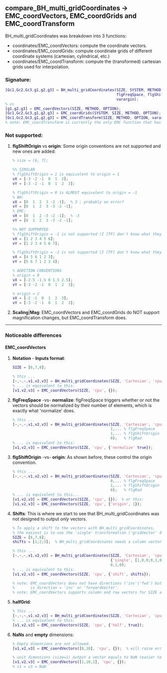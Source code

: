 ## compare_BH_multi_gridCoordinates &rarr; EMC_coordVectors, EMC_coordGrids and EMC_coordTransform
BH_multi_gridCoordinates was breakdown into 3 functions:
- coordinates/EMC_coordVectors: compute the coordinate vectors.
- coordinates/EMC_coordGrids: compute coordinate grids of different coordinate systems (cartesian, cylindrical, etc.)
- coordinates/EMC_coordTransform: compute the (transformed) cartesian grids used for interpolation.

### Signature:
```matlab
[Gc1,Gc2,Gc3,g1,g2,g3] = BH_multi_gridCoordinates(SIZE, SYSTEM, METHOD, TRANSFORMATION, ...
                                                  flgFreqSpace, flgShiftOrigin, flgRad, ...
                                                  varargin);
% vs
[g1,g2,g3] = EMC_coordVectors(SIZE, METHOD, OPTION);
[Gc1,Gc2,Gc3,g1,g2,g3] = EMC_coordGrids(SYSTEM, SIZE, METHOD, OPTION);
[Gc1,Gc2,Gc3,g1,g2,g3] = EMC_coordTransform(SIZE, METHOD, OPTION, varargin)
% note: EMC_coordTransform is currently the only EMC function that has varargin in place.
```

### Not supported:
1. **flgShiftOrigin** vs **origin**: Some origin conventions are not supported and new ones are added:
    ```matlab
    % size = [6, 7];
    
    %% SIMILAR
    % flgShiftOrigin = 1 is equivalent to origin = 1
    vX = [-3 -2 -1  0  1  2];
    vY = [-3 -2 -1  0  1  2  3];
    
    % flgShiftOrigin = 0 is ALMOST equivalent to origin = -1
    % BH:
    vX = [0  1  2  3 -2 -1];  % 3 ; probably an error?
    vY = [0  1  2  3 -3 -2 -1];
    % EMC:
    vX = [0  1  2 -3 -2 -1];  % -3
    vY = [0  1  2  3 -3 -2 -1];
    
    %% NOT SUPPORTED
    % flgShiftOrigin = -1 is not supported (I [TF] don't know what they are used for)
    vX = [1 2 3 4 5 6];
    vY = [1 2 3 4 5 6 7];
    
    % flgShiftOrigin = -2 is not supported (I [TF] don't know what they are used for)
    vX = [4 5 6 1 2 3];
    vY = [5 6 7 1 2 3 4];

    % ADDITION CONVENTIONS
    % origin = 0
    vX = [-2.5 -1.5 0 1.5 2.5];
    vY = [-3 -2 -1  0  1  2  3];
    
    % origin = 2
    vX = [-2 -1  0  1  2  3];
    vY = [-3 -2 -1  0  1  2  3];
    ```
2. **Scaling**|**Mag**: EMC_coordVectors and EMC_coordGrids do NOT support magnification changes, but EMC_coordTransform does.

---
### Noticeable differences

#### EMC_coordVectors
1. **Notation** - **Inputs format**:
    ```matlab
    SIZE = [6,7,8];
    
    % this ...
    [~,~,~,v1,v2,v3] = BH_multi_gridCoordinates(SIZE, 'Cartesian', 'cpu', {'none'}, 0, 1, 0);
    % ... is equivalent to this:
    [v1,v2,v3] = EMC_coordVectors(SIZE, 'cpu', {});  
    ```

2. **flgFreqSpace** -vs- **normalize**: flgFreqSpace triggers whether or not the vectors should be normalized by their number of elements, which is exactly what 'normalize' does.
    ```matlab
    % this ...
    [~,~,~,v1,v2,v3] = BH_multi_gridCoordinates(SIZE, 'Cartesian', 'cpu', {'none'}, ...
                                                1,... % flgFreqSpace
                                                1,... % flgShiftOrigin
                                                0);   % flgRad
    % ... is equivalent to this:
    [v1,v2,v3] = EMC_coordVectors(SIZE, 'cpu', {'normalize' true});  
    ```

3. **flgShiftOrigin** -vs- **origin**: As shown before, these control the origin convention.
    ```matlab
    % this ...
    [~,~,~,v1,v2,v3] = BH_multi_gridCoordinates(SIZE, 'Cartesian', 'cpu', {'none'}, ...
                                                0,... % flgFreqSpace
                                                1,... % flgShiftOrigin
                                                0);   % flgRad
    % ... is equivalent to this...
    [v1,v2,v3] = EMC_coordVectors(SIZE, 'cpu', {});  % or this:
    [v1,v2,v3] = EMC_coordVectors(SIZE, 'cpu', {'origin', 1});
    ```

4. **Shifts**: This is where we start to see that BH_multi_gridCoordinates was not designed to output *only* vectors.
    ```matlab
    % To apply a shift to the vectors with BH_multi_gridCoordinates,
    % the easiest is to use the 'single' transformation ('gridVector' does NOT work).
    SIZE = [6,7,8];
    shifts = [1;2;3];  % BH_multi_gridCoordinates needs a column vector
    
    % this ...
    [~,~,~,v1,v2,v3] = BH_multi_gridCoordinates(SIZE, 'Cartesian', 'cpu',
                                                {'single', [1,0,0;0,1,0;0,0,1], shifts, 'inv', 1, 1}, ...
                                                0,1,0);
    % ... is equivalent to this:
    [v1,v2,v3] = EMC_coordVectors(SIZE, 'cpu', {'shift', shifts});
    
    % note: EMC_coordVectors does not have directions ('inv'|'fwd') but the equivalent 
    %       is direction = 'inv' or 'forwardVector'.
    % note: EMC_coordVectors supports column and row vectors for SIZE and shifts.
    ```  

5. **halfGrid**:
    ```matlab
    % this ...
    [~,~,~,v1,v2,v3] = BH_multi_gridCoordinates(SIZE, 'Cartesian', 'cpu', {'none'}, 0,1,0, {'halfGrid'};
    % ... is equivalent to this:
    [v1,v2,v3] = EMC_coordVectors(SIZE, 'cpu', {'half', true});
    ```

6. **NaNs** and **empty** dimensions:
    ```matlab
    % Empty dimensions are not allowed.
    [v1,v2,v3] = EMC_coordVectors([0,10], 'cpu', {});  % will raise error with id=EMC:SIZE
    
    % unit dimensions (size=1) output a vector equals to NaN (easier to catch|identify than 1).
    [v1,v2,v3] = EMC_coordVectors([1,10,1], 'cpu', {});
    % v1 = v3 = NaN
    ```
    
    
    
    
    

